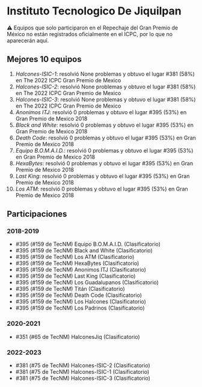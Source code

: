 # Instituto Tecnologico De Jiquilpan

:warning: Equipos que solo participaron en el Repechaje del Gran Premio de México no están registrados oficialmente en el ICPC, por lo que no aparecerán aquí.

## Mejores 10 equipos

1. _Halcones-ISIC-1_: resolvió None problemas y obtuvo el lugar #381 (58%) en The 2022 ICPC Gran Premio de Mexico
1. _Halcones-ISIC-2_: resolvió None problemas y obtuvo el lugar #381 (58%) en The 2022 ICPC Gran Premio de Mexico
1. _Halcones-ISIC-3_: resolvió None problemas y obtuvo el lugar #381 (58%) en The 2022 ICPC Gran Premio de Mexico
1. _Anonimos ITJ_: resolvió 0 problemas y obtuvo el lugar #395 (53%) en Gran Premio de Mexico 2018
1. _Black and White_: resolvió 0 problemas y obtuvo el lugar #395 (53%) en Gran Premio de Mexico 2018
1. _Death Code_: resolvió 0 problemas y obtuvo el lugar #395 (53%) en Gran Premio de Mexico 2018
1. _Equipo B.O.M.A.I.D._: resolvió 0 problemas y obtuvo el lugar #395 (53%) en Gran Premio de Mexico 2018
1. _HexaBytes_: resolvió 0 problemas y obtuvo el lugar #395 (53%) en Gran Premio de Mexico 2018
1. _Last King_: resolvió 0 problemas y obtuvo el lugar #395 (53%) en Gran Premio de Mexico 2018
1. _Los ATM_: resolvió 0 problemas y obtuvo el lugar #395 (53%) en Gran Premio de Mexico 2018

## Participaciones

### 2018-2019

- #395 (#159 de TecNM) Equipo B.O.M.A.I.D. (Clasificatorio)
- #395 (#159 de TecNM) Black and White (Clasificatorio)
- #395 (#159 de TecNM) Los ATM (Clasificatorio)
- #395 (#159 de TecNM) HexaBytes (Clasificatorio)
- #395 (#159 de TecNM) Anonimos ITJ (Clasificatorio)
- #395 (#159 de TecNM) Last King (Clasificatorio)
- #395 (#159 de TecNM) Los Guadalupanos (Clasificatorio)
- #395 (#159 de TecNM) Titán (Clasificatorio)
- #395 (#159 de TecNM) Death Code (Clasificatorio)
- #395 (#159 de TecNM) Los Halcones (Clasificatorio)
- #395 (#159 de TecNM) Los Padrinos (Clasificatorio)

### 2020-2021

- #351 (#65 de TecNM) HalconesJiq (Clasificatorio)

### 2022-2023

- #381 (#75 de TecNM) Halcones-ISIC-2 (Clasificatorio)
- #381 (#75 de TecNM) Halcones-ISIC-1 (Clasificatorio)
- #381 (#75 de TecNM) Halcones-ISIC-3 (Clasificatorio)



